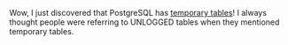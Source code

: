 Wow, I just discovered that PostgreSQL has [temporary tables](https://www.postgresql.org/docs/current/sql-createtable.html#SQL-CREATETABLE-TEMPORARY)! 
I always thought people were referring to UNLOGGED tables when they mentioned temporary tables.
